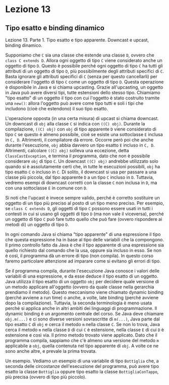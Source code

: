 # Lezione 13

## Tipo esatto e binding dinamico

Lezione 13. Parte 1. Tipo esatto e tipo apparente. Downcast e upcast, binding dinamico. 

Supponiamo che `C` sia una classe che estende una classe `D`, ovvero che `class C extends D`. Allora ogni oggetto di tipo `C` viene considerato anche un oggetto di tipo `D`. Questo è possibile perché ogni oggetto di tipo `C` ha tutti gli attributi di un oggetto di tipo `D`, più possibilmente degli attributi specifici di `C`. Basta ignorare gli attributi specifici di `C` (senza per questo cancellarli) per considerare l'oggetto di tipo `C` come un oggetto di tipo `D`. Questa operazione è disponibile in Java e si chiama upcasting. Grazie all'upcasting, un oggetto in Java può avere diversi tipi, tutte estensioni dello stesso tipo. Chiamiamo "tipo esatto" di un oggetto il tipo con cui l'oggetto è stato costruito tramite una `new()`: allora l'oggetto può avere come tipo tutti e soli i tipi che includono (cioè che estendono) il suo tipo esatto.

L'operazione opposta (in una certa misura) di upcast si chiama downcast. Un downcast di `obj` alla classe `C` si indica con `((C) obj)`. Durante la compilazione, `((C) obj)` con `obj` di tipo apparente `D` viene considerato di tipo `C` se questo è almeno possibile, cioè se esiste una sottoclasse `E` inclusa in `C, D`. Altrimenti, il compilatore dà errore. Occorre però poi che anche durante l'esecuzione, `obj` abbia davvero un tipo esatto `E` incluso in `C, D`. Altrimenti, calcolare `((C) obj)` solleva una eccezione, detta `ClassCastException`, e termina il programma, dato che non è possibile considerare `obj` di tipo `C`. Un downcast `((C) obj)` andrebbe utilizzato solo quando si è assolutamente certi che, in tutte le esecuzioni possibili, `obj` ha tipo esatto `C` o incluso in `C`. Di solito, il downcast si usa per passare a una classe più piccola, dal tipo apparente `D` a un tipo `C` incluso in `D`. Tuttavia, vedremo esempi di downcast corretti con la classe `C` non inclusa in `D`, ma con una sottoclasse `E` in comune con `D`.

Si noti che l'upcast è invece sempre valido, perché è corretto sostituire un oggetto di un tipo più preciso al posto di un tipo meno preciso. Per esempio, se `class C extends D`, gli oggetti di tipo `C` possono essere usati in tutti i contesti in cui si usano gli oggetti di tipo `D` (ma non vale il viceversa), perché un oggetto di tipo `C` può fare tutto quello che può fare (ovvero rispondere ai metodi di) un oggetto di tipo `D`.

In ogni comando Java si chiama "tipo apparente" di una espressione il tipo che questa espressione ha in base al tipo delle variabili che la compongono. Il primo controllo fatto da Java è che il tipo apparente di una espressione sia quello richiesto dal comando che la usa, oppure sia incluso in esso. Se non è così, il programma dà un errore di tipo (non compila). In questo corso faremo particolare attenzione ad imparare come si evitano gli errori di tipo.

Se il programma compila, durante l'esecuzione Java conosce i valori delle variabili di una espressione, e da esse deduce il tipo esatto di un oggetto. Java utilizza il tipo esatto di un oggetto `obj` per decidere quale versione di un metodo applicare all'oggetto (ovvero da quale classe nella gerarchia prendiamo il metodo). Questo meccanismo viene chiamato dynamic binding (perché avviene a run time) o anche, a volte, late binding (perché avviene dopo la compilazione). Tuttavia, la seconda terminologia è meno usata perché si applica anche in altri ambiti dei linguaggi di programmazione. Il dynamic binding è un argomento centrale del corso. Se Java deve chiamare `obj.m(...)` e ci sono diverse versioni sovrascritte di `m(...)`, Java parte dal tipo esatto `C` di `obj` e cerca il metodo `m` nella classe `C`. Se non lo trova, Java cerca il metodo `m` nella classe `D` di cui `C` è estensione, nella classe `E` di cui `D` è estensione e così via. Il primo metodo trovato viene applicato. Dato che il programma compila, sappiamo che c'è almeno una versione del metodo `m` applicabile a `obj`, quella contenuta nel tipo apparente di `obj`. A volte ce ne sono anche altre, e prevale la prima trovata.

Un esempio. Vediamo un esempio di una variabile di tipo `Bottiglia` che, a seconda delle circostanze dell'esecuzione del programma, può avere tipo esatto la classe `Bottiglia` oppure tipo esatto la classe `BottigliaConTappo`, più precisa (ovvero di tipo più piccolo).
